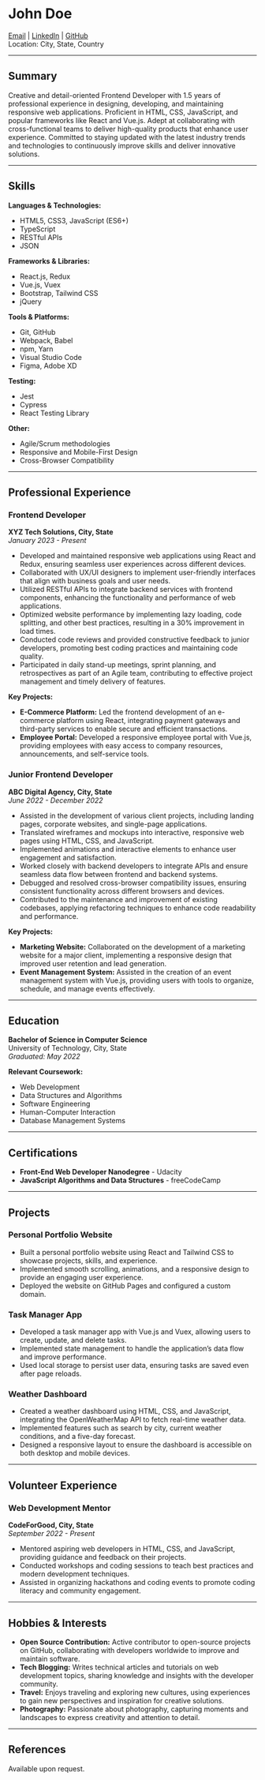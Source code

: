# John Doe

[Email](mailto:john.doe@example.com) | [LinkedIn](https://www.linkedin.com/in/johndoe) | [GitHub](https://github.com/johndoe)  
Location: City, State, Country

---

## Summary

Creative and detail-oriented Frontend Developer with 1.5 years of professional experience in designing, developing, and maintaining responsive web applications. Proficient in HTML, CSS, JavaScript, and popular frameworks like React and Vue.js. Adept at collaborating with cross-functional teams to deliver high-quality products that enhance user experience. Committed to staying updated with the latest industry trends and technologies to continuously improve skills and deliver innovative solutions.

---

## Skills

**Languages & Technologies:**
- HTML5, CSS3, JavaScript (ES6+)
- TypeScript
- RESTful APIs
- JSON

**Frameworks & Libraries:**
- React.js, Redux
- Vue.js, Vuex
- Bootstrap, Tailwind CSS
- jQuery

**Tools & Platforms:**
- Git, GitHub
- Webpack, Babel
- npm, Yarn
- Visual Studio Code
- Figma, Adobe XD

**Testing:**
- Jest
- Cypress
- React Testing Library

**Other:**
- Agile/Scrum methodologies
- Responsive and Mobile-First Design
- Cross-Browser Compatibility

---

## Professional Experience

### Frontend Developer  
**XYZ Tech Solutions, City, State**  
*January 2023 - Present*

- Developed and maintained responsive web applications using React and Redux, ensuring seamless user experiences across different devices.
- Collaborated with UX/UI designers to implement user-friendly interfaces that align with business goals and user needs.
- Utilized RESTful APIs to integrate backend services with frontend components, enhancing the functionality and performance of web applications.
- Optimized website performance by implementing lazy loading, code splitting, and other best practices, resulting in a 30% improvement in load times.
- Conducted code reviews and provided constructive feedback to junior developers, promoting best coding practices and maintaining code quality.
- Participated in daily stand-up meetings, sprint planning, and retrospectives as part of an Agile team, contributing to effective project management and timely delivery of features.

**Key Projects:**
- **E-Commerce Platform:** Led the frontend development of an e-commerce platform using React, integrating payment gateways and third-party services to enable secure and efficient transactions.
- **Employee Portal:** Developed a responsive employee portal with Vue.js, providing employees with easy access to company resources, announcements, and self-service tools.

### Junior Frontend Developer  
**ABC Digital Agency, City, State**  
*June 2022 - December 2022*

- Assisted in the development of various client projects, including landing pages, corporate websites, and single-page applications.
- Translated wireframes and mockups into interactive, responsive web pages using HTML, CSS, and JavaScript.
- Implemented animations and interactive elements to enhance user engagement and satisfaction.
- Worked closely with backend developers to integrate APIs and ensure seamless data flow between frontend and backend systems.
- Debugged and resolved cross-browser compatibility issues, ensuring consistent functionality across different browsers and devices.
- Contributed to the maintenance and improvement of existing codebases, applying refactoring techniques to enhance code readability and performance.

**Key Projects:**
- **Marketing Website:** Collaborated on the development of a marketing website for a major client, implementing a responsive design that improved user retention and lead generation.
- **Event Management System:** Assisted in the creation of an event management system with Vue.js, providing users with tools to organize, schedule, and manage events effectively.

---

## Education

**Bachelor of Science in Computer Science**  
University of Technology, City, State  
*Graduated: May 2022*

**Relevant Coursework:**
- Web Development
- Data Structures and Algorithms
- Software Engineering
- Human-Computer Interaction
- Database Management Systems

---

## Certifications

- **Front-End Web Developer Nanodegree** - Udacity
- **JavaScript Algorithms and Data Structures** - freeCodeCamp

---

## Projects

### Personal Portfolio Website
- Built a personal portfolio website using React and Tailwind CSS to showcase projects, skills, and experience.
- Implemented smooth scrolling, animations, and a responsive design to provide an engaging user experience.
- Deployed the website on GitHub Pages and configured a custom domain.

### Task Manager App
- Developed a task manager app with Vue.js and Vuex, allowing users to create, update, and delete tasks.
- Implemented state management to handle the application’s data flow and improve performance.
- Used local storage to persist user data, ensuring tasks are saved even after page reloads.

### Weather Dashboard
- Created a weather dashboard using HTML, CSS, and JavaScript, integrating the OpenWeatherMap API to fetch real-time weather data.
- Implemented features such as search by city, current weather conditions, and a five-day forecast.
- Designed a responsive layout to ensure the dashboard is accessible on both desktop and mobile devices.

---

## Volunteer Experience

### Web Development Mentor  
**CodeForGood, City, State**  
*September 2022 - Present*

- Mentored aspiring web developers in HTML, CSS, and JavaScript, providing guidance and feedback on their projects.
- Conducted workshops and coding sessions to teach best practices and modern development techniques.
- Assisted in organizing hackathons and coding events to promote coding literacy and community engagement.

---

## Hobbies & Interests

- **Open Source Contribution:** Active contributor to open-source projects on GitHub, collaborating with developers worldwide to improve and maintain software.
- **Tech Blogging:** Writes technical articles and tutorials on web development topics, sharing knowledge and insights with the developer community.
- **Travel:** Enjoys traveling and exploring new cultures, using experiences to gain new perspectives and inspiration for creative solutions.
- **Photography:** Passionate about photography, capturing moments and landscapes to express creativity and attention to detail.

---

## References

Available upon request.

